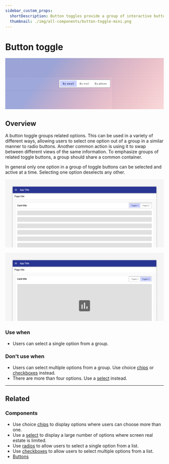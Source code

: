 ```yaml
---
sidebar_custom_props:
  shortDescription: Button toggles provide a group of interactive button elements that are related to one another.
  thumbnail: ./img/all-components/button-toggle-mini.png
---
```


# Button toggle

<ComponentVisual storybookUrl="https://forge.tylerdev.io/main/?path=/docs/components-button-toggle--docs">

![](./images/button-toggle.png)

</ComponentVisual>

## Overview

A button toggle groups related options. This can be used in a variety of different ways, allowing users to select one option out of a group in a similar manner to radio buttons. Another common action is using it to swap between different views of the same information. To emphasize groups of related toggle buttons, a group should share a common container. 

In general only one option in a group of toggle buttons can be selected and active at a time. Selecting one option deselects any other.

<ImageBlock max-width="400px" padded="{false}">

![A page showing a list of items with a button toggle component in the upper right. The first option in a set of two is selected.](./images/toggle-view-1.png)

</ImageBlock>

<ImageBlock caption="An example use case for the button toggle is giving the user the ability to swap between two different views of the same data." max-width="400px" padded="{false}">

![A page showing a list of items with a button toggle component in the upper right. The second option in a set of two is selected.](./images/toggle-view-2.png)

</ImageBlock>

### Use when

- Users can select a single option from a group.

### Don't use when

- Users can select multiple options from a group. Use choice [chips](/components/utilities/chips) or [checkboxes](/components/controls/checkbox) instead.
- There are more than four options. Use a [select](/components/fields/select) instead.

---

## Related

### Components

- Use choice [chips](/components/utilities/chips) to display options where users can choose more than one.
- Use a [select](/components/fields/select) to display a large number of options where screen real estate is limited. 
- Use [radios](/components/controls/radio-button) to allow users to select a single option from a list. 
- Use [checkboxes](/components/controls/checkbox) to allow users to select multiple options from a list. 
- [Buttons](/components/buttons/button)
